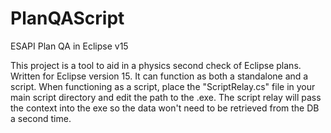 # PlanQAScript
ESAPI Plan QA in Eclipse v15

This project is a tool to aid in a physics second check of Eclipse plans. Written for Eclipse version 15. It can function as both a standalone and a script. When functioning as a script, place the "ScriptRelay.cs" file in your main script directory and edit the path to the .exe. The script relay will pass the context into the exe so the data won't need to be retrieved from the DB a second time.

